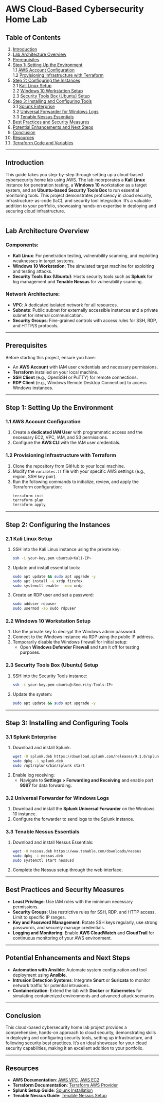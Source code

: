 # AWS Cloud-Based Cybersecurity Home Lab

## Table of Contents

1. [Introduction](#introduction)  
2. [Lab Architecture Overview](#lab-architecture-overview)  
3. [Prerequisites](#prerequisites)  
4. [Step 1: Setting Up the Environment](#step-1-setting-up-the-environment)  
   1.1 [AWS Account Configuration](#11-aws-account-configuration)  
   1.2 [Provisioning Infrastructure with Terraform](#12-provisioning-infrastructure-with-terraform)  
5. [Step 2: Configuring the Instances](#step-2-configuring-the-instances)  
   2.1 [Kali Linux Setup](#21-kali-linux-setup)  
   2.2 [Windows 10 Workstation Setup](#22-windows-10-workstation-setup)  
   2.3 [Security Tools Box (Ubuntu) Setup](#23-security-tools-box-ubuntu-setup)  
6. [Step 3: Installing and Configuring Tools](#step-3-installing-and-configuring-tools)  
   3.1 [Splunk Enterprise](#31-splunk-enterprise)  
   3.2 [Universal Forwarder for Windows Logs](#32-universal-forwarder-for-windows-logs)  
   3.3 [Tenable Nessus Essentials](#33-tenable-nessus-essentials)  
7. [Best Practices and Security Measures](#best-practices-and-security-measures)  
8. [Potential Enhancements and Next Steps](#potential-enhancements-and-next-steps)  
9. [Conclusion](#conclusion)  
10. [Resources](#resources)  
11. [Terraform Code and Variables](#terraform-code-and-variables)

---

## Introduction

This guide takes you step-by-step through setting up a cloud-based cybersecurity home lab using AWS. The lab incorporates a **Kali Linux** instance for penetration testing, a **Windows 10** workstation as a target system, and an **Ubuntu-based Security Tools Box** to run essential monitoring tools. This project demonstrates proficiency in cloud security, infrastructure-as-code (IaC), and security tool integration. It’s a valuable addition to your portfolio, showcasing hands-on expertise in deploying and securing cloud infrastructure.

---

## Lab Architecture Overview

### Components:
- **Kali Linux**: For penetration testing, vulnerability scanning, and exploiting weaknesses in target systems.
- **Windows 10 Workstation**: The simulated target machine for exploiting and testing attacks.
- **Security Tools Box (Ubuntu)**: Hosts security tools such as **Splunk** for log management and **Tenable Nessus** for vulnerability scanning.

### Network Architecture:
- **VPC**: A dedicated isolated network for all resources.
- **Subnets**: Public subnet for externally accessible instances and a private subnet for internal communication.
- **Security Groups**: Fine-grained controls with access rules for SSH, RDP, and HTTP/S protocols.

---

## Prerequisites

Before starting this project, ensure you have:

- An **AWS Account** with IAM user credentials and necessary permissions.
- **Terraform** installed on your local machine.
- **SSH Client** (e.g., OpenSSH or PuTTY) for remote connections.
- **RDP Client** (e.g., Windows Remote Desktop Connection) to access Windows instances.

---

## Step 1: Setting Up the Environment

### 1.1 AWS Account Configuration

1. Create a **dedicated IAM User** with programmatic access and the necessary EC2, VPC, IAM, and S3 permissions.
2. Configure the **AWS CLI** with the IAM user credentials.

### 1.2 Provisioning Infrastructure with Terraform

1. Clone the repository from GitHub to your local machine.
2. Modify the `variables.tf` file with your specific AWS settings (e.g., region, SSH key pair).
3. Run the following commands to initialize, review, and apply the Terraform configuration:
    ```bash
    terraform init
    terraform plan
    terraform apply
    ```

---

## Step 2: Configuring the Instances

### 2.1 Kali Linux Setup

1. SSH into the Kali Linux instance using the private key:
    ```bash
    ssh -i your-key.pem ubuntu@<Kali-IP>
    ```
2. Update and install essential tools:
    ```bash
    sudo apt update && sudo apt upgrade -y
    sudo apt install -y xrdp firefox
    sudo systemctl enable --now xrdp
    ```
3. Create an RDP user and set a password:
    ```bash
    sudo adduser rdpuser
    sudo usermod -aG sudo rdpuser
    ```

### 2.2 Windows 10 Workstation Setup

1. Use the private key to decrypt the Windows admin password.
2. Connect to the Windows instance via RDP using the public IP address.
3. Temporarily disable the Windows firewall for initial setup:
    - Open **Windows Defender Firewall** and turn it off for testing purposes.

### 2.3 Security Tools Box (Ubuntu) Setup

1. SSH into the Security Tools instance:
    ```bash
    ssh -i your-key.pem ubuntu@<Security-Tools-IP>
    ```
2. Update the system:
    ```bash
    sudo apt update && sudo apt upgrade -y
    ```

---

## Step 3: Installing and Configuring Tools

### 3.1 Splunk Enterprise

1. Download and install Splunk:
    ```bash
    wget -O splunk.deb https://download.splunk.com/releases/9.1.0/splunk.deb
    sudo dpkg -i splunk.deb
    sudo /opt/splunk/bin/splunk start
    ```
2. Enable log receiving:
    - Navigate to **Settings > Forwarding and Receiving** and enable port **9997** for data forwarding.

### 3.2 Universal Forwarder for Windows Logs

1. Download and install the **Splunk Universal Forwarder** on the Windows 10 instance.
2. Configure the forwarder to send logs to the Splunk instance.

### 3.3 Tenable Nessus Essentials

1. Download and install Nessus Essentials:
    ```bash
    wget -O nessus.deb https://www.tenable.com/downloads/nessus
    sudo dpkg -i nessus.deb
    sudo systemctl start nessusd
    ```
2. Complete the Nessus setup through the web interface.

---

## Best Practices and Security Measures

- **Least Privilege**: Use IAM roles with the minimum necessary permissions.
- **Security Groups**: Use restrictive rules for SSH, RDP, and HTTP access. Limit to specific IP ranges.
- **Key and Password Management**: Rotate SSH keys regularly, use strong passwords, and securely manage credentials.
- **Logging and Monitoring**: Enable **AWS CloudWatch** and **CloudTrail** for continuous monitoring of your AWS environment.

---

## Potential Enhancements and Next Steps

- **Automation with Ansible**: Automate system configuration and tool deployment using **Ansible**.
- **Intrusion Detection Systems**: Integrate **Snort** or **Suricata** to monitor network traffic for potential intrusions.
- **Containerization**: Extend the lab with **Docker** or **Kubernetes** for simulating containerized environments and advanced attack scenarios.

---

## Conclusion

This cloud-based cybersecurity home lab project provides a comprehensive, hands-on approach to cloud security, demonstrating skills in deploying and configuring security tools, setting up infrastructure, and following security best practices. It’s an ideal showcase for your cloud security capabilities, making it an excellent addition to your portfolio.

---

## Resources

- **AWS Documentation**: [AWS VPC](https://docs.aws.amazon.com/vpc/latest/userguide/VPC_Subnets.html), [AWS EC2](https://docs.aws.amazon.com/AWSEC2/latest/UserGuide/EC2_GetStarted.html)
- **Terraform Documentation**: [Terraform AWS Provider](https://registry.terraform.io/providers/hashicorp/aws/latest/docs)
- **Splunk Setup Guide**: [Splunk Installation](https://www.splunk.com/en_us/download.html)
- **Tenable Nessus Guide**: [Tenable Nessus Setup](https://www.tenable.com/products/nessus)
